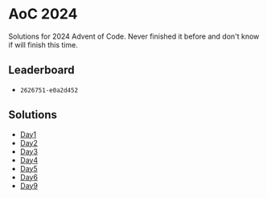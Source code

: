# AoC 2024

Solutions for 2024 Advent of Code. Never finished it
before and don't know if will finish this time.

## Leaderboard

- `2626751-e0a2d452`

## Solutions

- [Day1](src/main/kotlin/day1/Day1.kt)
- [Day2](src/main/kotlin/day2/Day2.kt)
- [Day3](src/main/kotlin/day3/Day3.kt)
- [Day4](src/main/kotlin/day4/Day4.kt)
- [Day5](src/main/kotlin/day5/Day5.kt)
- [Day6](src/main/kotlin/day6/Day6.kt)
- [Day9](src/main/kotlin/day9/Day9.kt)
